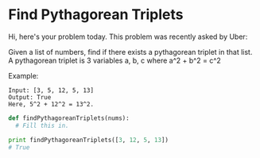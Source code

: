 # Find Pythagorean Triplets

Hi, here's your problem today. This problem was recently asked by Uber:

Given a list of numbers, find if there exists a pythagorean triplet in that list. A pythagorean triplet is 3 variables a, b, c where a^2 + b^2 = c^2

Example:

```
Input: [3, 5, 12, 5, 13]
Output: True
Here, 5^2 + 12^2 = 13^2.
```

```python
def findPythagoreanTriplets(nums):
  # Fill this in.

print findPythagoreanTriplets([3, 12, 5, 13])
# True
```